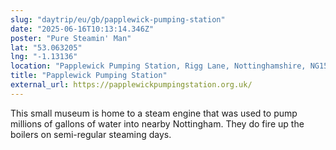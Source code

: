 ```yaml
---
slug: "daytrip/eu/gb/papplewick-pumping-station"
date: "2025-06-16T10:13:14.346Z"
poster: "Pure Steamin' Man"
lat: "53.063205"
lng: "-1.13136"
location: "Papplewick Pumping Station, Rigg Lane, Nottinghamshire, NG15 9AJ, United Kingdom"
title: "Papplewick Pumping Station"
external_url: https://papplewickpumpingstation.org.uk/
---
```

This small museum is home to a steam engine that was used to pump millions of gallons of water into nearby Nottingham. They do fire up the boilers on semi-regular steaming days.